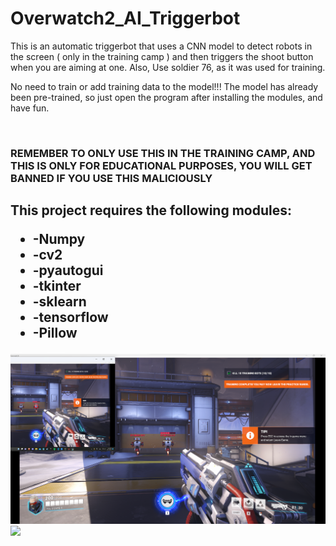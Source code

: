 # Overwatch2_AI_Triggerbot
This is an automatic triggerbot that uses a CNN model to detect robots in the screen ( only in the training camp ) and then triggers the shoot button when you are aiming at one. Also, Use soldier 76, as it was used for training.
<p>No need to train or add training data to the model!!! The model has already been pre-trained, so just open the program after installing the modules, and have fun.</p>
<br>
<h3>REMEMBER TO ONLY USE THIS IN THE TRAINING CAMP, AND THIS IS ONLY FOR EDUCATIONAL PURPOSES, YOU WILL GET BANNED IF YOU USE THIS MALICIOUSLY</h3>
<h2>
  This project requires the following modules:
  <ul>
  <li>-Numpy</li>
  <li>-cv2</li>
  <li>-pyautogui</li>
  <li>-tkinter</li>
  <li>-sklearn</li>
  <li>-tensorflow</li>
  <li>-Pillow</li>
  </ul>
</h2>
<html>
  
  
  <img src="image.png">
  <img src="video.gif">
</html>

